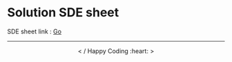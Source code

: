 <h1> Solution SDE sheet </h1>
<p> SDE sheet link : <a href="https://docs.google.com/document/d/1SM92efk8oDl8nyVw8NHPnbGexTS9W-1gmTEYfEurLWQ/edit" target="_blank">Go</a></p>
<hr>
<p align="center"> < / Happy Coding :heart: > </p>
